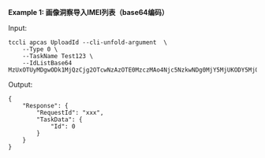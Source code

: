**Example 1: 画像洞察导入IMEI列表（base64编码）**



Input: 

```
tccli apcas UploadId --cli-unfold-argument  \
    --Type 0 \
    --TaskName Test123 \
    --IdListBase64 MzUxOTUyMDgwODk1MjQzCjg2OTcwNzAzOTE0MzczMAo4Njc5NzkwNDg0MjY5MjUKODY5MjQ3MDM1OTYyMTE0Cjg2MTI0MzA0MTU3MTk2Mw
```

Output: 
```
{
    "Response": {
        "RequestId": "xxx",
        "TaskData": {
            "Id": 0
        }
    }
}
```

